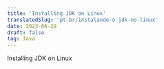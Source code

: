```yaml
---
title: 'Installing JDK on Linux'
translatedSlug: 'pt-br/instalando-o-jdk-no-linux'
date: 2023-06-28
draft: false
tag: Java
---
```


Installing JDK on Linux

